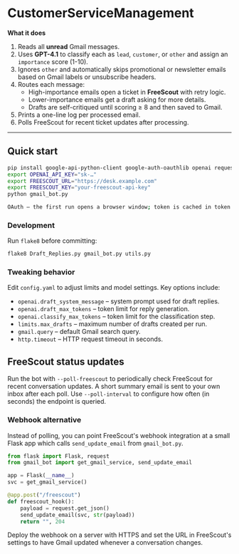 # CustomerServiceManagement

**What it does**

1. Reads all **unread** Gmail messages.
2. Uses **GPT-4.1** to classify each as `lead`, `customer`, or `other` and assign an `importance` score (1-10).
3. Ignores `other` and automatically skips promotional or newsletter emails
   based on Gmail labels or unsubscribe headers.
4. Routes each message:
   * High-importance emails open a ticket in **FreeScout** with retry logic.
   * Lower-importance emails get a draft asking for more details.
   * Drafts are self-critiqued until scoring ≥ 8 and then saved to Gmail.
5. Prints a one-line log per processed email.
6. Polls FreeScout for recent ticket updates after processing.

---

## Quick start

```bash
pip install google-api-python-client google-auth-oauthlib openai requests
export OPENAI_API_KEY="sk-…"
export FREESCOUT_URL="https://desk.example.com"
export FREESCOUT_KEY="your-freescout-api-key"
python gmail_bot.py

OAuth – the first run opens a browser window; token is cached in token.pickle.
```
### Development

Run `flake8` before committing:
```bash
flake8 Draft_Replies.py gmail_bot.py utils.py
```


### Tweaking behavior

Edit `config.yaml` to adjust limits and model settings. Key options include:

- `openai.draft_system_message` – system prompt used for draft replies.
- `openai.draft_max_tokens` – token limit for reply generation.
- `openai.classify_max_tokens` – token limit for the classification step.
- `limits.max_drafts` – maximum number of drafts created per run.
- `gmail.query` – default Gmail search query.
- `http.timeout` – HTTP request timeout in seconds.

## FreeScout status updates

Run the bot with `--poll-freescout` to periodically check FreeScout for recent
conversation updates. A short summary email is sent to your own inbox after each
poll. Use `--poll-interval` to configure how often (in seconds) the endpoint is
queried.

### Webhook alternative

Instead of polling, you can point FreeScout's webhook integration at a small
Flask app which calls `send_update_email` from `gmail_bot.py`.

```python
from flask import Flask, request
from gmail_bot import get_gmail_service, send_update_email

app = Flask(__name__)
svc = get_gmail_service()

@app.post("/freescout")
def freescout_hook():
    payload = request.get_json()
    send_update_email(svc, str(payload))
    return "", 204
```

Deploy the webhook on a server with HTTPS and set the URL in FreeScout's
settings to have Gmail updated whenever a conversation changes.
